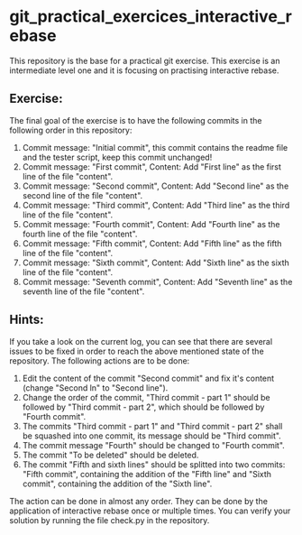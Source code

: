 # git_practical_exercices_interactive_rebase
This repository is the base for a practical git exercise.
This exercise is an intermediate level one and it is focusing on practising interactive rebase.

## Exercise:

The final goal of the exercise is to have the following commits in the following order in this repository:

1. Commit message: "Initial commit", this commit contains the readme file and the tester script, keep this commit unchanged!
2. Commit message: "First commit", Content: Add "First line" as the first line of the file "content".
3. Commit message: "Second commit", Content: Add "Second line" as the second line of the file "content".
4. Commit message: "Third commit", Content: Add "Third line" as the third line of the file "content".
5. Commit message: "Fourth commit", Content: Add "Fourth line" as the fourth line of the file "content".
6. Commit message: "Fifth commit", Content: Add "Fifth line" as the fifth line of the file "content".
7. Commit message: "Sixth commit", Content: Add "Sixth line" as the sixth line of the file "content".
8. Commit message: "Seventh commit", Content: Add "Seventh line" as the seventh line of the file "content".

## Hints:

If you take a look on the current log, you can see that there are several issues to be fixed in order to reach the above mentioned state of the repository.
The following actions are to be done:

1. Edit the content of the commit "Second commit" and fix it's content (change "Second ln" to "Second line").
2. Change the order of the commit, "Third commit - part 1" should be followed by "Third commit - part 2", which should be followed by "Fourth commit".
3. The commits "Third commit - part 1" and "Third commit - part 2" shall be squashed into one commit, its message should be "Third commit".
4. The commit message "Fourth" should be changed to "Fourth commit".
5. The commit "To be deleted" should be deleted.
6. The commit "Fifth and sixth lines" should be splitted into two commits: "Fifth commit", containing the addition of the "Fifth line" and "Sixth commit", containing the addition of the "Sixth line".

The action can be done in almost any order. They can be done by the application of interactive rebase once or multiple times.
You can verify your solution by running the file check.py in the repository.
